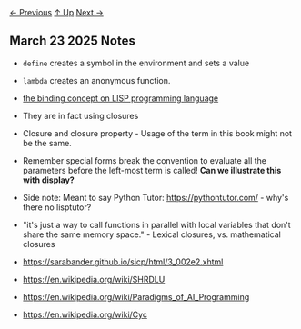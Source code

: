 <div class="nav">
    <span class="activenav"><a href="03-23-2025.html">← Previous</a></span>
    <span class="activenav"><a href="../index.html">↑ Up</a></span>
    <span class="inactivenav"><a href="03-30-2025.html">Next →</a></span>
</div>


## March 23 2025 Notes

- `define` creates a symbol in the environment and sets a value
- `lambda` creates an anonymous function.
- [the binding concept on LISP programming language](https://stackoverflow.com/q/40816760)
- They are in fact using closures
- Closure and closure property - Usage of the term in this book might not be the same.
- Remember special forms break the convention to evaluate all the parameters before the left-most term is called! **Can we illustrate this with display?**

- Side note: Meant to say Python Tutor: https://pythontutor.com/ - why's there no lisptutor?

- "it's just a way to call functions in parallel with local variables that don't share the same memory space." - Lexical closures, vs. mathematical closures


- https://sarabander.github.io/sicp/html/3_002e2.xhtml
- https://en.wikipedia.org/wiki/SHRDLU
- https://en.wikipedia.org/wiki/Paradigms_of_AI_Programming
- https://en.wikipedia.org/wiki/Cyc
